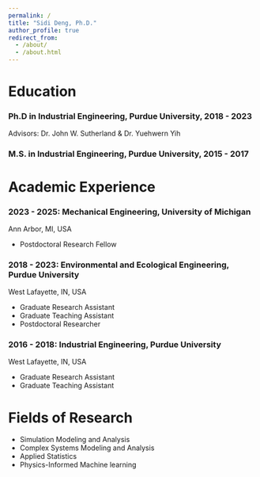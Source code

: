 ```yaml
---
permalink: /
title: "Sidi Deng, Ph.D."
author_profile: true
redirect_from: 
  - /about/
  - /about.html
---
```


Education
======
### Ph.D in Industrial Engineering, Purdue University, 2018 - 2023
Advisors: Dr. John W. Sutherland & Dr. Yuehwern Yih 
### M.S. in Industrial Engineering, Purdue University, 2015 - 2017

Academic Experience
======
### 2023 - 2025: Mechanical Engineering, University of Michigan
Ann Arbor, MI, USA
* Postdoctoral Research Fellow
    
[Duties includes: Updates and improvements to template]: #

[Supervisor: The Users]: #

### 2018 - 2023: Environmental and Ecological Engineering, Purdue University
West Lafayette, IN, USA
* Graduate Research Assistant
* Graduate Teaching Assistant
* Postdoctoral Researcher

### 2016 - 2018: Industrial Engineering, Purdue University
West Lafayette, IN, USA
* Graduate Research Assistant
* Graduate Teaching Assistant
  
Fields of Research
======
* Simulation Modeling and Analysis
* Complex Systems Modeling and Analysis
* Applied Statistics
* Physics-Informed Machine learning

<!-- This entire section is commented out and won't appear in the rendered output.

Publications
======
  <ul>{% for post in site.publications reversed %}
    {% include archive-single-cv.html %}
  {% endfor %}</ul>
  
Talks
======
  <ul>{% for post in site.talks reversed %}
    {% include archive-single-talk-cv.html  %}
  {% endfor %}</ul>
  
Teaching
======
  <ul>{% for post in site.teaching reversed %}
    {% include archive-single-cv.html %}
  {% endfor %}</ul>
  
Service and leadership
======
* Currently signed in to 43 different slack teams

-->

